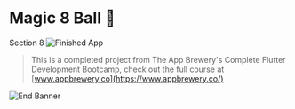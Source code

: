# Magic 8 Ball 🎱
Section 8
![Finished App](https://github.com/londonappbrewery/Images/blob/master/8-ball-flutter-gif.gif)

>This is a completed project from The App Brewery's Complete Flutter Development Bootcamp, check out the full course at [www.appbrewery.co](https://www.appbrewery.co/)

![End Banner](https://github.com/londonappbrewery/Images/blob/master/readme-end-banner.png)
